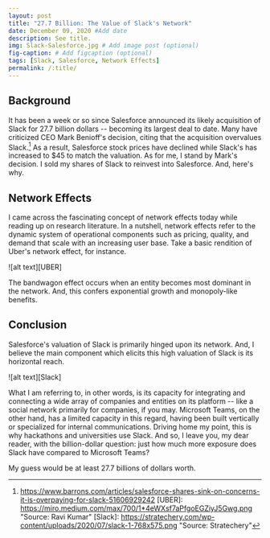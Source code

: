 ```yaml
---
layout: post
title: "27.7 Billion: The Value of Slack's Network"
date: December 09, 2020 #Add date 
description: See title.
img: Slack-Salesforce.jpg # Add image post (optional)
fig-caption: # Add figcaption (optional)
tags: [Slack, Salesforce, Network Effects]
permalink: /:title/
---
```


## Background

It has been a week or so since Salesforce announced its likely acquisition of Slack for 27.7 billion dollars -- becoming its largest deal to date. Many have criticized CEO Mark Benioff's decision, citing that the acquisition overvalues Slack.[^1] As a result, Salesforce stock prices have declined while Slack's has increased to $45 to match the valuation. As for me, I stand by Mark's decision. I sold my shares of Slack to reinvest into Salesforce. And, here's why.

## Network Effects

I came across the fascinating concept of network effects today while reading up on research literature. In a nutshell, network effects refer to the dynamic system of operational components such as pricing, quality, and demand that scale with an increasing user base. Take a basic rendition of Uber's network effect, for instance.

![alt text][UBER]

The bandwagon effect occurs when an entity becomes most dominant in the network. And, this confers exponential growth and monopoly-like benefits.

## Conclusion

Salesforce's valuation of Slack is primarily hinged upon its network. And, I believe the main component which elicits this high valuation of Slack is its horizontal reach. 

![alt text][Slack]

What I am referring to, in other words, is its capacity for integrating and connecting a wide array of companies and entities on its platform -- like a social network primarily for companies, if you may. Microsoft Teams, on the other hand, has a limited capacity in this regard, having been built vertically or specialized for internal communications. Driving home my point, this is why hackathons and universities use Slack. And so, I leave you, my dear reader, with the billion-dollar question: just how much more exposure does Slack have compared to Microsoft Teams? 

My guess would be at least 27.7 billions of dollars worth.

[^1]: https://www.barrons.com/articles/salesforce-shares-sink-on-concerns-it-is-overpaying-for-slack-51606929242
[UBER]: https://miro.medium.com/max/700/1*4eWXsf7aPfgoEGZiyJ5Gwg.png "Source: Ravi Kumar"
[Slack]: https://stratechery.com/wp-content/uploads/2020/07/slack-1-768x575.png "Source: Stratechery"
